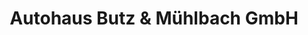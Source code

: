 ---
title: "Autohaus Butz & Mühlbach GmbH"
url: /andernach/autohaus-butz-und-muehlbach-gmbh/
shop: Autohaus
---
